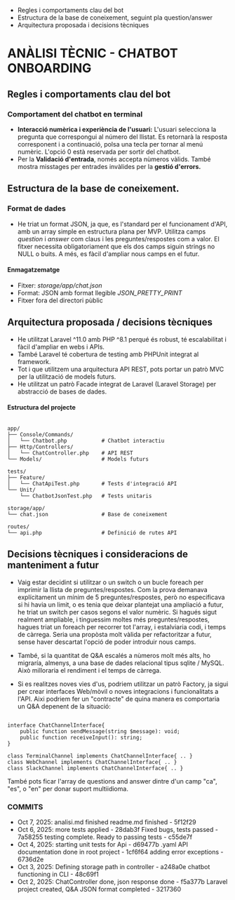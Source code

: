 - Regles i comportaments clau del bot
- Estructura de la base de coneixement, seguint pla question/answer
- Arquitectura proposada i decisions tècniques

# ANÀLISI TÈCNIC - CHATBOT ONBOARDING

## Regles i comportaments clau del bot

### Comportament del chatbot en terminal
- **Interacció numèrica i experiència de l'usuari:** L'usuari selecciona la pregunta que correspongui al número del llistat. Es retornarà la resposta corresponent i a continuació, polsa una tecla per tornar al menú numèric. L'opció 0 està reservada per sortir del chatbot.
- Per la **Validació d'entrada**, només accepta nùmeros vàlids. També mostra misstages per entrades invàlides per la **gestió d'errors.**

## Estructura de la base de coneixement.

### Format de dades
- He triat un format JSON, ja que, es l'standard per el funcionament d'API, amb un array simple en estructura plana per MVP. Utilitza camps *question* i *answer* com claus i les preguntes/respostes com a valor. El fitxer necessita obligatoriament que els dos camps siguin strings no NULL o buits. A més, es fàcil d'ampliar nous camps en el futur.

#### Enmagatzematge

- Fitxer: *storage/app/chat.json*
- Format: JSON amb format llegible *JSON_PRETTY_PRINT* 
- Fitxer fora del directori pùblic

## Arquitectura proposada / decisions tècniques

- He utilitzat Laravel ^11.0 amb PHP ^8.1 perqué és robust, té escalabilitat i fàcil d'ampliar en webs i APIs.
- També Laravel té cobertura de testing amb PHPUnit integrat al framework.
- Tot i que utilitzem una arquitectura API REST, pots portar un patrò MVC per la utilització de models futurs.
- He utilitzat un patrò Facade integrat de Laravel (Laravel Storage) per abstracció de bases de dades.

#### Estructura del projecte
```

app/
├── Console/Commands/
│   └── Chatbot.php           # Chatbot interactiu
├── Http/Controllers/
│   └── ChatController.php    # API REST
└── Models/                   # Models futurs

tests/
├── Feature/
│   └── ChatApiTest.php       # Tests d'integració API
└── Unit/
    └── ChatbotJsonTest.php   # Tests unitaris

storage/app/
└── chat.json                 # Base de coneixement

routes/
└── api.php                   # Definició de rutes API

```

## Decisions tècniques i consideracions de manteniment a futur

- Vaig estar decidint si utilitzar o un switch o un bucle foreach per imprimir la llista de preguntes/respostes. Com la prova demanava explícitament un mínim de 5 preguntes/respostes, però no especificava si hi havia un limit, o es tenia que deixar plantejat una ampliació a futur, he triat un switch per casos segons el valor numèric. Si hagués sigut realment ampliable, i tinguessim moltes més preguntes/respostes, hagues triat un foreach per recorrer tot l'array, i estalviaria codi, i temps de càrrega. Seria una propòsta molt vàlida per refactoritzar a futur, sense haver descartat l'opció de poder introduir nous camps.

- També, si la quantitat de Q&A escalés a nùmeros molt més alts, ho migraría, almenys, a una base de dades relacional tipus sqlite / MySQL. Això milloraria el rendiment i el temps de càrrega.

- Si es realitzes noves vies d'us, podriem utilitzar un patrò Factory, ja sigui per crear interfaces Web/mòvil o noves integracions i funcionalitats a l'API. Aixi podriem fer un "contracte" de quina manera es comportaria un Q&A depenent de la situació:

```code

interface ChatChannelInterface{
    public function sendMessage(string $message): void;
    public function receiveInput(): string;
}

class TerminalChannel implements ChatChannelInterface{ .. }
class WebChannel implements ChatChannelInterface{ .. }
class SlackChannel implements ChatChannelInterface{ .. }

```

També pots ficar l'array de questions and answer dintre d'un camp "ca", "es", o "en" per donar suport multiidioma.

### COMMITS

- Oct 7, 2025: 
    analisi.md finished
    readme.md finished - 5f12f29
- Oct 6, 2025:
    more tests applied - 28dab3f
    Fixed bugs, tests passed - 7a58255
    testing complete. Ready to passing tests - c55de7f
- Oct 4, 2025:
    starting unit tests for Api - d69477b
    .yaml API documentation done in root project - 1cf6f64
    adding error exceptions - 6736d2e
- Oct 3, 2025:
    Defining storage path in controller - a248a0e
    chatbot functioning in CLI - 48c69f1
- Oct 2, 2025:
    ChatController done, json response done - f5a377b
    Laravel project created, Q&A JSON format completed - 3217360

